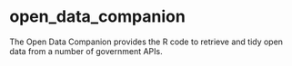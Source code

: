 # open_data_companion

The Open Data Companion provides the R code to retrieve and tidy open data from a number of government APIs.
